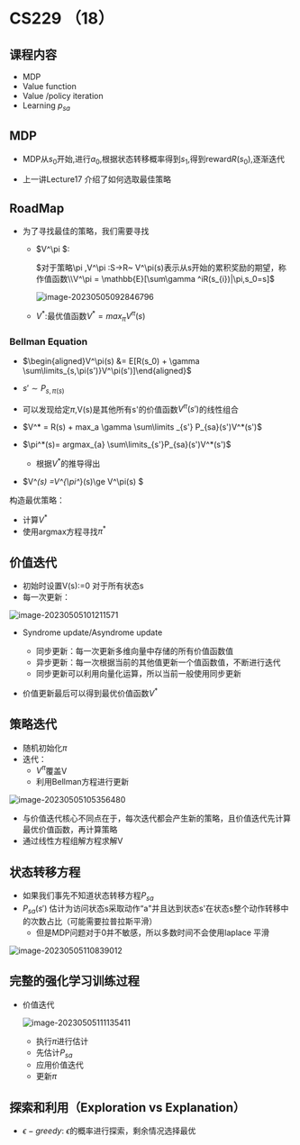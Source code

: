 # CS229 （18）

## 课程内容

- MDP
- Value function
- Value /policy iteration
- Learning $p_{sa}$



## MDP

- MDP从$s_0$开始,进行$a_0$,根据状态转移概率得到$s_1$,得到reward$R(s_0)$,逐渐迭代

- 上一讲Lecture17 介绍了如何选取最佳策略



## RoadMap

- 为了寻找最佳的策略，我们需要寻找

  - $V^\pi $: 

    $对于策略\pi ,V^\pi :S->R~ V^\pi(s)表示从s开始的累积奖励的期望，称作值函数\\V^\pi = \mathbb{E}[\sum\gamma ^iR(s_{i})|\pi,s_0=s]$

    ![image-20230505092846796](http://typora-yy.oss-cn-hangzhou.aliyuncs.com/img/image-20230505092846796.png)

  - $V^*$:最优值函数$V^* = max_{\pi}V^\pi(s)$



### Bellman Equation

- $\begin{aligned}V^\pi(s) &= E[R(s_0) + \gamma \sum\limits_{s,\pi(s')}V^\pi(s')]\end{aligned}$

- $s' \sim P_{s, \pi(s)}$

- 可以发现给定$\pi$,V(s)是其他所有s'的价值函数$V^\pi(s')$的线性组合

- $V^* = R(s) + max_a \gamma \sum\limits _{s'} P_{sa}(s')V^*(s')$

- $\pi^*(s)= argmax_{a} \sum\limits_{s'}P_{sa}(s')V^*(s')$
  - 根据$V^*$的推导得出
- $V^*(s) =V^{\pi^*}(s)\ge V^\pi(s) $



构造最优策略：

- 计算$V^*$
- 使用argmax方程寻找$\pi^*$





## 价值迭代

- 初始时设置V(s):=0 对于所有状态s
- 每一次更新：

![image-20230505101211571](http://typora-yy.oss-cn-hangzhou.aliyuncs.com/img/image-20230505101211571.png)

- Syndrome update/Asyndrome update
  - 同步更新：每一次更新多维向量中存储的所有价值函数值
  - 异步更新：每一次根据当前的其他值更新一个值函数值，不断进行迭代
  - 同步更新可以利用向量化运算，所以当前一般使用同步更新

- 价值更新最后可以得到最优价值函数$V^*$



## 策略迭代

- 随机初始化$\pi$
- 迭代：
  - $V^\pi$覆盖V
  - 利用Bellman方程进行更新

![image-20230505105356480](http://typora-yy.oss-cn-hangzhou.aliyuncs.com/img/image-20230505105356480.png)

- 与价值迭代核心不同点在于，每次迭代都会产生新的策略，且价值迭代先计算最优价值函数，再计算策略
- 通过线性方程组解方程求解V



## 状态转移方程

- 如果我们事先不知道状态转移方程$P_{sa}$
- $P_{sa}(s')$ 估计为访问状态s采取动作“a"并且达到状态s'在状态s整个动作转移中的次数占比（可能需要拉普拉斯平滑）
  - 但是MDP问题对于0并不敏感，所以多数时间不会使用laplace 平滑

![image-20230505110839012](http://typora-yy.oss-cn-hangzhou.aliyuncs.com/img/image-20230505110839012.png)



## 完整的强化学习训练过程

- 价值迭代

  ![image-20230505111135411](http://typora-yy.oss-cn-hangzhou.aliyuncs.com/img/image-20230505111135411.png)

  - 执行$\pi$进行估计
  - 先估计$P_{sa}$
  - 应用价值迭代
  - 更新$\pi$



## 探索和利用（Exploration vs Explanation）

- $\epsilon - greedy$: $\epsilon$的概率进行探索，剩余情况选择最优